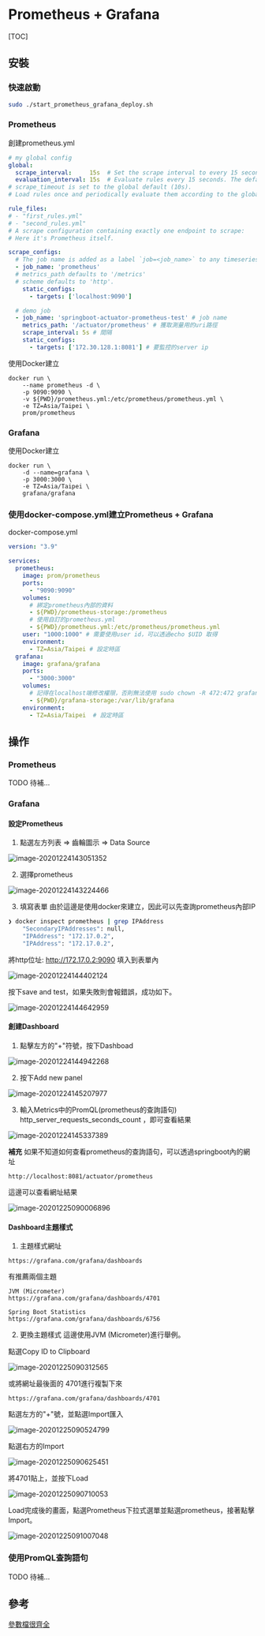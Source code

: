 # Prometheus + Grafana

[TOC]

## 安裝

### 快速啟動
```sh
sudo ./start_prometheus_grafana_deploy.sh
```

### Prometheus 

創建prometheus.yml
```yaml
# my global config
global:
  scrape_interval:     15s  # Set the scrape interval to every 15 seconds. Default is every 1 minute.
  evaluation_interval: 15s  # Evaluate rules every 15 seconds. The default is every 1 minute.
# scrape_timeout is set to the global default (10s).
# Load rules once and periodically evaluate them according to the global 'evaluation_interval'.

rule_files:
# - "first_rules.yml"
# - "second_rules.yml"
# A scrape configuration containing exactly one endpoint to scrape:
# Here it's Prometheus itself.

scrape_configs:
  # The job name is added as a label `job=<job_name>` to any timeseries scraped from this config.
  - job_name: 'prometheus'
  # metrics_path defaults to '/metrics'
  # scheme defaults to 'http'.
    static_configs:
      - targets: ['localhost:9090']

  # demo job
  - job_name: 'springboot-actuator-prometheus-test' # job name
    metrics_path: '/actuator/prometheus' # 獲取測量用的uri路徑
    scrape_interval: 5s # 間隔
    static_configs:
      - targets: ['172.30.128.1:8081'] # 要監控的server ip
```

使用Docker建立

```shell
docker run \
    --name prometheus -d \
    -p 9090:9090 \
    -v ${PWD}/prometheus.yml:/etc/prometheus/prometheus.yml \
	-e TZ=Asia/Taipei \
    prom/prometheus
```

### Grafana

使用Docker建立

```shell
docker run \
    -d --name=grafana \
    -p 3000:3000 \
    -e TZ=Asia/Taipei \
    grafana/grafana 
```

### 使用docker-compose.yml建立Prometheus + Grafana

docker-compose.yml

```yaml
version: "3.9"

services:
  prometheus:
    image: prom/prometheus
    ports:
      - "9090:9090"
    volumes:
      # 綁定prometheus內部的資料
      - ${PWD}/prometheus-storage:/prometheus
      # 使用自訂的prometheus.yml
      - ${PWD}/prometheus.yml:/etc/prometheus/prometheus.yml
    user: "1000:1000" # 需要使用user id，可以透過echo $UID 取得
    environment:
      - TZ=Asia/Taipei # 設定時區
  grafana:
    image: grafana/grafana
    ports:
      - "3000:3000"
    volumes:
      # 記得在localhost端修改權限，否則無法使用 sudo chown -R 472:472 grafana-storage
      - ${PWD}/grafana-storage:/var/lib/grafana
    environment:
      - TZ=Asia/Taipei  # 設定時區
```

## 操作

### Prometheus 
TODO 待補...

### Grafana

#### 設定Prometheus

1. 點選左方列表 => 齒輪圖示 => Data Source

![image-20201224143051352](images/image-20201224143051352.png)

2. 選擇prometheus

![image-20201224143224466](images/image-20201224143224466.png)

3. 填寫表單
由於這邊是使用docker來建立，因此可以先查詢prometheus內部IP

```sh
❯ docker inspect prometheus | grep IPAddress
    "SecondaryIPAddresses": null,
    "IPAddress": "172.17.0.2",
    "IPAddress": "172.17.0.2",
```

將http位址: http://172.17.0.2:9090 填入到表單內

![image-20201224144402124](images/image-20201224144402124.png)

按下save and test，如果失敗則會報錯誤，成功如下。

![image-20201224144642959](images/image-20201224144642959.png)

####  創建Dashboard
1. 點擊左方的"+"符號，按下Dashboad

![image-20201224144942268](images/image-20201224144942268.png)

2. 按下Add new panel

![image-20201224145207977](images/image-20201224145207977.png)

3. 輸入Metrics中的PromQL(prometheus的查詢語句) http_server_requests_seconds_count ，即可查看結果

![image-20201224145337389](images/image-20201224145337389.png)

**補充**
如果不知道如何查看prometheus的查詢語句，可以透過springboot內的網址
```
http://localhost:8081/actuator/prometheus
```

這邊可以查看網址結果

![image-20201225090006896](images/image-20201225090006896.png)


#### Dashboard主題樣式

1. 主題樣式網址
```
https://grafana.com/grafana/dashboards
```

有推薦兩個主題
```
JVM (Micrometer)
https://grafana.com/grafana/dashboards/4701

Spring Boot Statistics
https://grafana.com/grafana/dashboards/6756
```

2. 更換主題樣式
這邊使用JVM (Micrometer)進行舉例。

點選Copy ID to Clipboard

![image-20201225090312565](images/image-20201225090312565.png)

或將網址最後面的 4701進行複製下來
```
https://grafana.com/grafana/dashboards/4701
```

點選左方的"+"號，並點選Import匯入

![image-20201225090524799](images/image-20201225090524799.png)

點選右方的Import

![image-20201225090625451](images/image-20201225090625451.png)

將4701貼上，並按下Load

![image-20201225090710053](images/image-20201225090710053.png)

Load完成後的畫面，點選Prometheus下拉式選單並點選prometheus，接著點擊Import。

![image-20201225091007048](images/image-20201225090806798.png)

### 使用PromQL查詢語句
TODO 待補...


## 參考
[參數檔很齊全](https://juejin.cn/post/6844903809517371406)





